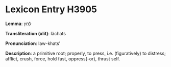 # Lexicon Entry H3905

**Lemma**: לָחַץ

**Transliteration (xlit)**: lâchats

**Pronunciation**: law-khats'

**Description**:
a primitive root; properly, to press, i.e. (figuratively) to distress; afflict, crush, force, hold fast, oppress(-or), thrust self.
